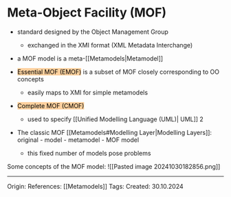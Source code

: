# Meta-Object Facility (MOF)

- standard designed by the Object Management Group
	- exchanged in the XMI format (XML Metadata Interchange)
- a MOF model is a meta-[[Metamodels|Metamodel]]
- <mark style="background: #FFB86CA6;">Essential MOF (EMOF)</mark> is a subset of MOF closely corresponding to OO concepts 
	- easily maps to XMI for simple metamodels
- <mark style="background: #FFB86CA6;">Complete MOF (CMOF)</mark>
	- used to specify [[Unified Modelling Language (UML)| UML]] 2 

- The classic MOF [[Metamodels#Modelling Layer|Modelling Layers]]: original - model - metamodel - MOF model
	- this fixed number of models pose problems

Some concepts of the MOF model:
![[Pasted image 20241030182856.png]]

---

Origin: 
References: [[Metamodels]]
Tags: 
Created: 30.10.2024

